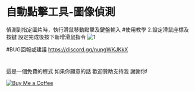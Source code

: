 # 自動點擊工具-圖像偵測
偵測到指定圖片時，執行滑鼠移動點擊及鍵盤輸入
#使用教學
2.設定滑鼠座標及按鍵 設定完成後按下新增滑鼠指令 ![1](https://github.com/user-attachments/assets/bda2d45a-7211-47a8-8dd5-150367e58da8)


#BUG回報或建議
https://discord.gg/nupgWKJKkX

#
這是一個免費的程式 如果你願意的話 歡迎贊助支持我 謝謝你!

[![Buy Me a Coffee](https://www.buymeacoffee.com/assets/img/custom_images/orange_img.png)](https://www.buymeacoffee.com/dreamtv)
